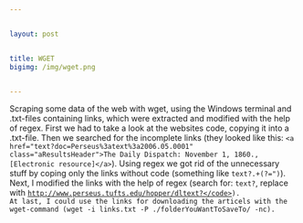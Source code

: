 ```yaml
---


layout: post


title: WGET
bigimg: /img/wget.png


---
```


Scraping some data of the web with wget, using the Windows terminal and .txt-files containing links, which were extracted and modified with the help of regex.
First we had to take a look at the websites code, copying it into a .txt-file.
Then we searched for the incomplete links (they looked like this: `<a href="text?doc=Perseus%3atext%3a2006.05.0001" class="aResultsHeader">The Daily Dispatch: November 1, 1860., [Electronic resource]</a>`). Using regex we got rid of the unnecessary stuff by coping only the links without code (something like <code>text?.+(?=")</code>).
Next, I modified the links with the help of regex (search for: <code>text?</code>, replace with <code>http://www.perseus.tufts.edu/hopper/dltext?</code>).
At last, I could use the links for downloading the articels with the wget-command (wget -i links.txt -P ./folderYouWantToSaveTo/ -nc).

